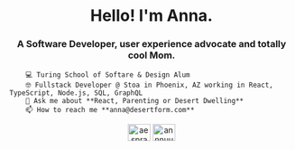 <h1 align="center">Hello! I'm Anna.</h1>
<h3 align="center">A Software Developer, user experience advocate and totally cool Mom.</h3>


        💻 Turing School of Softare & Design Alum 
        🤓 Fullstack Developer @ Stoa in Phoenix, AZ working in React, TypeScript, Node.js, SQL, GraphQL
        💬 Ask me about **React, Parenting or Desert Dwelling** 
        📫 How to reach me **anna@desertform.com** 

<p align="center">
<a href="https://linkedin.com/in/aesprague" target="blank"><img align="center" src="https://raw.githubusercontent.com/rahuldkjain/github-profile-readme-generator/master/src/images/icons/Social/linked-in-alt.svg" alt="aesprague" height="30" width="40" /></a>
<a href="https://instagram.com/annnuuuh" target="blank"><img align="center" src="https://raw.githubusercontent.com/rahuldkjain/github-profile-readme-generator/master/src/images/icons/Social/instagram.svg" alt="annnuuuh" height="30" width="40" /></a>
</p>
